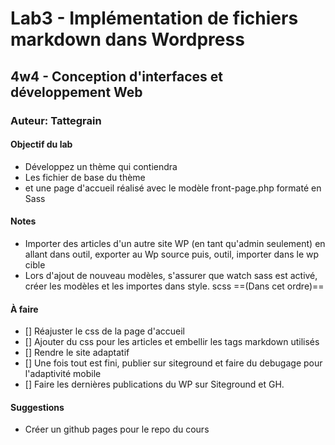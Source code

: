 # Lab3 - Implémentation de fichiers markdown dans Wordpress
## 4w4 - Conception d'interfaces et développement Web
### Auteur: Tattegrain

#### Objectif du lab
- Développez un thème qui contiendra
- Les fichier de base du thème
- et une page d'accueil réalisé avec le modèle front-page.php formaté en Sass

#### Notes 
 - Importer des articles d'un autre site WP (en tant qu'admin seulement) en allant dans outil, exporter au Wp source puis, outil, importer dans le wp cible
 - Lors d'ajout de nouveau modèles, s'assurer que watch sass est activé, créer les modèles et les importes dans style. scss ==(Dans cet ordre)==
 #### À faire
 - [] Réajuster le css de la page d'accueil
 - [] Ajouter du css pour les articles et embellir les tags markdown utilisés
 - [] Rendre le site adaptatif
 - [] Une fois tout est fini, publier sur siteground et faire du debugage pour l'adaptivité mobile
 - [] Faire les dernières publications du WP sur Siteground et GH.

  #### Suggestions
 - Créer un github pages pour le repo du cours